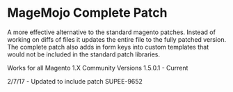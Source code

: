 # MageMojo Complete Patch

A more effective alternative to the standard magento patches. Instead of working on diffs of files it updates the entire file to the fully patched version. The complete patch also adds in form keys into custom templates that would not be included in the standard patch libraries.

Works for all Magento 1.X Community Versions 1.5.0.1 - Current

2/7/17 - Updated to include patch SUPEE-9652
